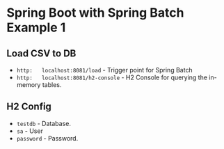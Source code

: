 # Spring Boot with Spring Batch Example 1
## Load CSV to DB
- `http:   localhost:8081/load` - Trigger point for Spring Batch
- `http:   localhost:8081/h2-console` - H2 Console for querying the in-memory tables.

## H2 Config
- `testdb` - Database.
- `sa` - User
- `password` - Password.
